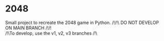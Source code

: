 # 2048
Small project to recreate the 2048 game in Python.
/!\/!\ DO NOT DEVELOP ON MAIN BRANCH /!\/!\
/!\To develop, use the v1, v2, v3 branches /!\
